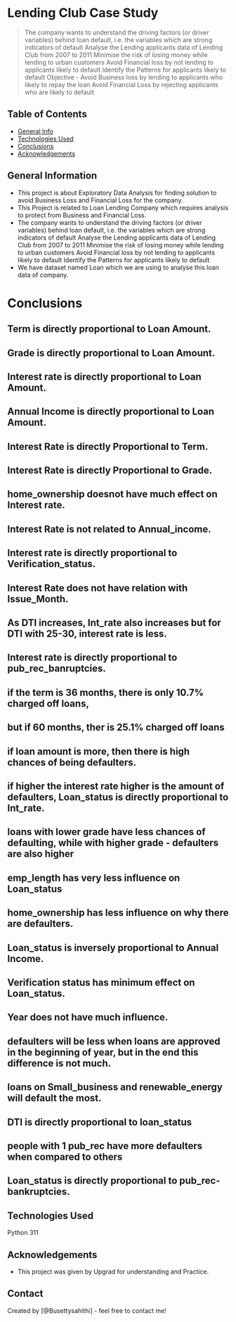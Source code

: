 # Lending Club Case Study
> The company wants to understand the driving factors (or driver variables) behind loan default, i.e. the variables which are strong indicators of default
Analyse the Lending applicants data of Lending Club from 2007 to 2011
Minimise the risk of losing money while lending to urban customers
Avoid Financial loss by not lending to applicants likely to default
Identify the Patterns for applicants likely to default
> Objective -
> Avoid Business loss by lending to applicants who likely to repay the loan
Avoid Financial Loss by rejecting applicants who are likely to default


## Table of Contents
* [General Info](#general-information)
* [Technologies Used](#technologies-used)
* [Conclusions](#conclusions)
* [Acknowledgements](#acknowledgements)

<!-- You can include any other section that is pertinent to your problem -->

## General Information
- This project is about Exploratory Data Analysis for finding solution to avoid Business Loss and Financial Loss for the company.
- This Project is related to Loan Lending Company which requires analysis to protect from Business and Financial Loss.
- The company wants to understand the driving factors (or driver variables) behind loan default, i.e. the variables which are strong indicators of default
Analyse the Lending applicants data of Lending Club from 2007 to 2011
Minimise the risk of losing money while lending to urban customers
Avoid Financial loss by not lending to applicants likely to default
Identify the Patterns for applicants likely to default
- We have dataset named Loan which we are using to analyse this loan data of company.

# Conclusions
## Term is directly proportional to Loan Amount.
## Grade is directly proportional to Loan Amount.
## Interest rate is directly proportional to Loan Amount.
## Annual Income is directly proportional to Loan Amount.
## Interest Rate is directly Proportional to Term.
## Interest Rate is directly Proportional to Grade.
## home_ownership doesnot have much effect on Interest rate.
## Interest Rate is not related to Annual_income.
## Interest rate is directly proportional to Verification_status.
## Interest Rate does not have relation with Issue_Month.
## As DTI increases, Int_rate also increases but for DTI with 25-30, interest rate is less. 
## Interest rate is directly proportional to pub_rec_banruptcies.
## if the term is 36 months, there is only 10.7% charged off loans,
## but if 60 months, ther is 25.1% charged off loans
## if loan amount is more, then there is high chances of being defaulters.
## if higher the interest rate higher is the amount of defaulters, Loan_status is directly proportional to Int_rate. 
## loans with lower grade have less chances of defaulting, while with higher grade - defaulters are also higher
## emp_length has very less influence on Loan_status
## home_ownership has less influence on why there are defaulters.
## Loan_status is inversely proportional to Annual Income.
## Verification status has minimum effect on Loan_status.
## Year does not have much influence.
## defaulters will be less when loans are approved in the beginning of year, but in the end this difference is not much. 
## loans on Small_business and renewable_energy will default the most. 
## DTI is directly proportional to loan_status
## people with 1 pub_rec have more defaulters when compared to others
## Loan_status is directly proportional to pub_rec-bankruptcies.




## Technologies Used
Python 311


## Acknowledgements
- This project was given by Upgrad for understanding and Practice. 



## Contact
Created by [@Busettysahithi] - feel free to contact me!



<!-- This project is from Upgrad Case Study 
